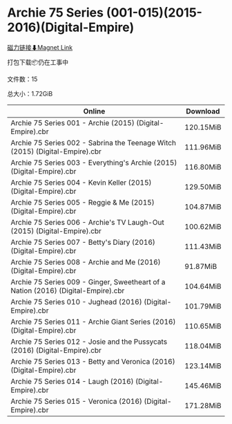 # Archie 75 Series (001-015)(2015-2016)(Digital-Empire)

[磁力链接⬇Magnet Link](magnet:?xt=urn:btih:f686885ce4e98f224c44e14973315ecfc4c0edfc&dn=Archie%2075%20Series%20%28001-015%29%282015-2016%29%28Digital-Empire%29)

打包下载📦仍在工事中

文件数：15

总大小：1.72GiB

Online | Download
--- | ---
Archie 75 Series 001 - Archie (2015) (Digital-Empire).cbr | 120.15MiB
Archie 75 Series 002 - Sabrina the Teenage Witch (2015) (Digital-Empire).cbr | 111.96MiB
Archie 75 Series 003 - Everything's Archie (2015) (Digital-Empire).cbr | 116.80MiB
Archie 75 Series 004 - Kevin Keller (2015) (Digital-Empire).cbr | 129.50MiB
Archie 75 Series 005 - Reggie & Me (2015) (Digital-Empire).cbr | 104.87MiB
Archie 75 Series 006 - Archie's TV Laugh-Out (2015) (Digital-Empire).cbr | 100.62MiB
Archie 75 Series 007 - Betty's Diary (2016) (Digital-Empire).cbr | 111.43MiB
Archie 75 Series 008 - Archie and Me (2016) (Digital-Empire).cbr | 91.87MiB
Archie 75 Series 009 - Ginger, Sweetheart of a Nation (2016) (Digital-Empire).cbr | 104.64MiB
Archie 75 Series 010 - Jughead (2016) (Digital-Empire).cbr | 101.79MiB
Archie 75 Series 011 - Archie Giant Series (2016) (Digital-Empire).cbr | 110.65MiB
Archie 75 Series 012 - Josie and the Pussycats (2016) (Digital-Empire).cbr | 118.04MiB
Archie 75 Series 013 - Betty and Veronica (2016) (Digital-Empire).cbr | 123.14MiB
Archie 75 Series 014 - Laugh (2016) (Digital-Empire).cbr | 145.46MiB
Archie 75 Series 015 - Veronica (2016) (Digital-Empire).cbr | 171.28MiB